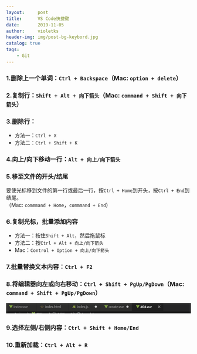 ```yaml
---
layout:     post
title:      VS Code快捷键
date:       2019-11-05
author:     violetks
header-img: img/post-bg-keybord.jpg
catalog: true
tags:
    - Git
---
```


### 1.删除上一个单词：`Ctrl + Backspace`（Mac: `option + delete`）

### 2.复制行：`Shift + Alt + 向下箭头`（Mac: `command + Shift + 向下箭头`）

### 3.删除行：
- 方法一：`Ctrl + X`
- 方法二：`Ctrl + Shift + K`

### 4.向上/向下移动一行：`Alt + 向上/向下箭头`

### 5.移至文件的开头/结尾

要使光标移到文件的第一行或最后一行，按`Ctrl + Home`到开头，按`Ctrl + End`到结尾。<br>
（Mac: `commmand + Home`，`commmand + End`）

### 6.复制光标，批量添加内容
- 方法一：按住`Shift + Alt`，然后拖鼠标<br>
- 方法二：按`Ctrl + Alt + 向上/向下箭头`<br>
- Mac：`Control + Option + 向上/向下箭头`

### 7.批量替换文本内容：`Ctrl + F2`

### 8.将编辑器向左或向右移动：`Ctrl + Shift + PgUp/PgDown`（Mac: `command + Shift + PgUp/PgDown`）
![post-move.](/img/post-move.gif)

### 9.选择左侧/右侧内容：`Ctrl + Shift + Home/End`

### 10.重新加载：`Ctrl + Alt + R`